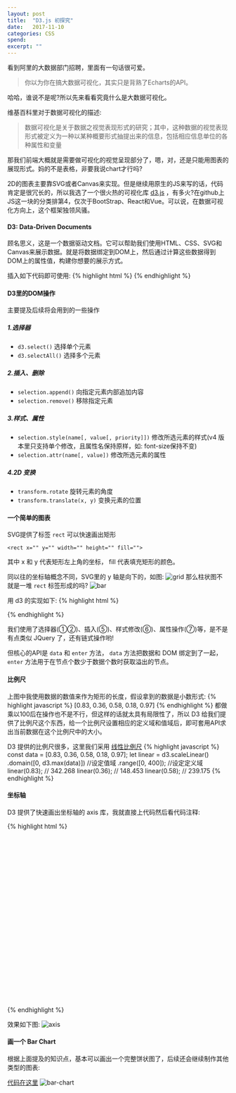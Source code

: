 ```yaml
---
layout: post
title:  "D3.js 初探究"
date:   2017-11-10
categories: CSS
spend: 
excerpt: ""
---
```


看到阿里的大数据部门招聘，里面有一句话很可爱。

> 你以为你在搞大数据可视化，其实只是背熟了Echarts的API。

哈哈，谁说不是呢?所以先来看看究竟什么是大数据可视化。

维基百科里对于数据可视化的描述:
> 数据可视化是关于数据之视觉表现形式的研究；其中，这种数据的视觉表现形式被定义为一种以某种概要形式抽提出来的信息，包括相应信息单位的各种属性和变量

那我们前端大概就是需要做可视化的视觉呈现部分了，嗯，对，还是只能用图表的展现形式。妈的不是表格，非要我说chart才行吗?

2D的图表主要靠SVG或者Canvas来实现。但是继续用原生的JS来写的话，代码肯定是很冗长的，所以我选了一个很火热的可视化库 [d3.js](https://github.com/d3/d3) ，有多火?在github上JS这一块的分类排第4，仅次于BootStrap、React和Vue。可以说，在数据可视化方向上，这个框架独领风骚。

#### D3: Data-Driven Documents
顾名思义，这是一个数据驱动文档。它可以帮助我们使用HTML、CSS、SVG和Canvas来展示数据。就是将数据绑定到DOM上，然后通过计算这些数据得到DOM上的属性值，构建你想要的展示方式。

插入如下代码即可使用:
{% highlight html %}
    <script src="https://d3js.org/d3.v4.min.js"></script>
{% endhighlight %}

#### D3里的DOM操作
主要提及后续将会用到的一些操作
##### 1.选择器
* `d3.select()` 选择单个元素
* `d3.selectAll()` 选择多个元素

##### 2.插入、删除
* `selection.append()` 向指定元素内部追加内容
* `selection.remove()` 移除指定元素

##### 3.样式、属性
* `selection.style(name[, value[, priority]])` 修改所选元素的样式(v4 版本里只支持单个修改，且属性名保持原样，如: font-size保持不变)
* `selection.attr(name[, value])` 修改所选元素的属性

##### 4.2D 变换
* `transform.rotate` 旋转元素的角度
* `transform.translate(x, y)` 变换元素的位置

#### 一个简单的图表
SVG提供了标签 `rect` 可以快速画出矩形

`<rect x="" y="" width="" height="" fill="">`

其中 x 和 y 代表矩形左上角的坐标， fill 代表填充矩形的颜色。

同以往的坐标轴概念不同，SVG里的 y 轴是向下的，如图:
![grid](http://navcd-1252873427.cosgz.myqcloud.com/blog_img/grid.png)
那么柱状图不就是一堆 `rect` 标签形成的吗?
![bar](http://navcd-1252873427.cosgz.myqcloud.com/blog_img/bar.png)

用 d3 的实现如下:
{% highlight html %}
    <!DOCTYPE html>
    <meta charset="UTF-8">
    <style>
        .chart div {
            font: 10px sans-serif;
            background-color: steelblue;
            text-align: right;
            padding: 3px;
            margin: 1px;
            color: white;
        }
    </style>
    <div class="chart"></div>
    <script src="https://d3js.org/d3.v4.min.js"></script>
    <script>
        var data = [30, 86, 168, 281, 303, 365];
        d3.select(".chart")    // ①
                .selectAll("div")    // ②
                .data(data)    // ③
                .enter()    // ④
                .append("div")    // ⑤
                .style("width", function(d) { return d + "px"; })    // ⑥
                .text(function(d) { return d; });    // ⑦
    </script>
{% endhighlight %}

我们使用了选择器(①②)、插入(⑤)、样式修改(⑥)、属性操作(⑦)等，是不是有点类似 JQuery 了，还有链式操作哟!
 
但核心的API是 `data` 和 `enter` 方法， `data` 方法把数据和 DOM 绑定到了一起， `enter` 方法用于在节点个数少于数据个数时获取溢出的节点。

#### 比例尺
上图中我使用数据的数值来作为矩形的长度，假设拿到的数据是小数形式:
{% highlight javascript %}
    [0.83, 0.36, 0.58, 0.18, 0.97]
{% endhighlight %}
都做乘以100后在操作也不是不行，但这样的话就太具有局限性了，所以 D3 给我们提供了比例尺这个东西，给一个比例尺设置相应的定义域和值域后，即可套用API求出当前数据在这个比例尺中的大小。

D3 提供的比例尺很多，这里我们采用 [线性比例尺](https://github.com/d3/d3/wiki/%E6%95%B0%E5%80%BC%E6%AF%94%E4%BE%8B%E5%B0%BA#linear) 
{% highlight javascript %}
    const data = [0.83, 0.36, 0.58, 0.18, 0.97];
    let linear = d3.scaleLinear()
         .domain([0, d3.max(data)])  //设定值域
         .range([0, 400]);           //设定定义域
    linear(0.83);    // 342.268
    linear(0.36);    // 148.453
    linear(0.58);    // 239.175
{% endhighlight %}

#### 坐标轴
D3 提供了快速画出坐标轴的 axis 库，我就直接上代码然后看代码注释:

{% highlight html %}
    <!DOCTYPE html>
    <meta charset="UTF-8">
    <svg width="500" height="400"></svg>
    <script src="https://d3js.org/d3.v4.min.js"></script>
    <script>
        var data = [30, 86, 168, 281, 303, 365];
        // 新建一个线性比例尺，并设置定义域
        let x = d3.scaleLinear().rangeRound([0, d3.max(data)]);
        // 设置比例尺的值域
        x.domain([0, 400]);
        d3.select("svg")
                .append("g")
                .call(d3.axisBottom(x))     // 调用 d3.axisBottom 方法以比例尺 x 画出坐标轴
                .attr("transform", "translate(50, 50)");    // 变换坐标轴位置
    </script>
{% endhighlight %}

效果如下图:
![axis](http://navcd-1252873427.cosgz.myqcloud.com/blog_img/axis.png)

#### 画一个 Bar Chart
根据上面提及的知识点，基本可以画出一个完整饼状图了，后续还会继续制作其他类型的图表:

[代码在这里](https://github.com/bulgerxie/bulgerxie.github.io/blob/master/assets/example/bar-chart.html)
![bar-chart](http://navcd-1252873427.cosgz.myqcloud.com/blog_img/bar-chart.png)